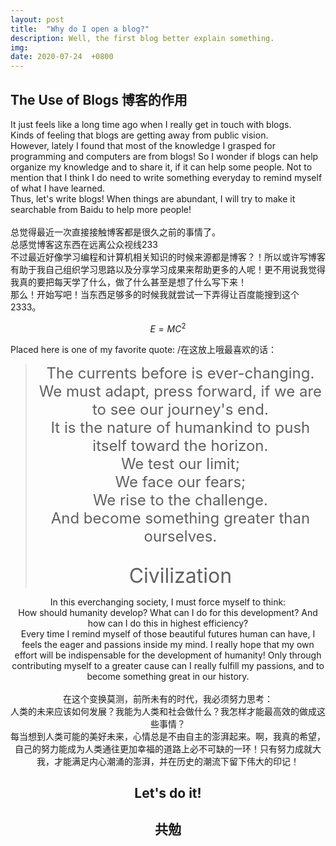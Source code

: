 ```yaml
---
layout: post
title:  "Why do I open a blog?"
description: Well, the first blog better explain something.
img:
date: 2020-07-24  +0800
---
```


## The Use of Blogs 博客的作用
It just feels like a long time ago when I really get in touch with blogs.<br/> Kinds of feeling that blogs are getting away from public vision.<br/> However, lately I found that most of the knowledge I grasped for programming and computers are from blogs! So I wonder if blogs can help organize my knowledge and to share it, if it can help some people. Not to mention that I think I do need to write something everyday to remind myself of what I have learned.<br/> Thus, let's write blogs! When things are abundant, I will try to make it searchable from Baidu to help more people! <br/><br/>
总觉得最近一次直接接触博客都是很久之前的事情了。<br/>
总感觉博客这东西在远离公众视线233<br/>
不过最近好像学习编程和计算机相关知识的时候来源都是博客？！所以或许写博客有助于我自己组织学习思路以及分享学习成果来帮助更多的人呢！更不用说我觉得我真的要把每天学了什么，做了什么甚至是想了什么写下来！<br/>
那么！开始写吧！当东西足够多的时候我就尝试一下弄得让百度能搜到这个2333。

$$ E=MC^2 $$

Placed here is one of my favorite quote:
/在这放上哦最喜欢的话：

><font size=5><center>The currents before is ever-changing. <br/>
>We must adapt, press forward, if we are to see our journey's end.<br/>
>It is the nature of humankind to push itself toward the horizon.<br/>
>We test our limit;<br/>
>We face our fears;<br/>
>We rise to the challenge.<br/>
>And become something greater than ourselves.<br/><br/></font>
><font size=6>Civilization</font>

<center>In this everchanging society, I must force myself to think: <br/>How should humanity develop? What can I do for this development? And how can I do this in highest efficiency? <br/> Every time I remind myself of those beautiful futures human can have, I feels the eager and passions inside my mind. I really hope that my own effort will be indispensable for the development of humanity! Only through contributing myself to a greater cause can I really fulfill my passions, and to become something great in our history.</center>
<br/>

<center>在这个变换莫测，前所未有的时代，我必须努力思考：<br/>人类的未来应该如何发展？我能为人类和社会做什么？我怎样才能最高效的做成这些事情？<br/>每当想到人类可能的美好未来，心情总是不由自主的澎湃起来。啊，我真的希望，自己的努力能成为人类通往更加幸福的道路上必不可缺的一环！只有努力成就大我，才能满足内心潮涌的澎湃，并在历史的潮流下留下伟大的印记！</center>

## <center>Let's do it!</center>
## <center>共勉</center>
